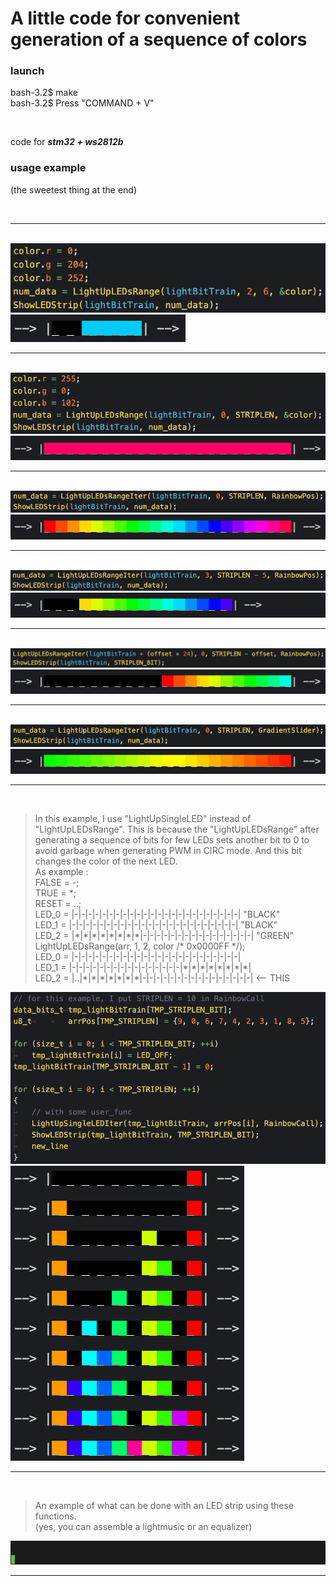 # A little code for convenient generation of a sequence of colors<br>

### launch
bash-3.2$ make <br>
bash-3.2$ Press "COMMAND + V" <br>

<br>

code for ***stm32 + ws2812b***

### usage example <br>
(the sweetest thing at the end)

<br><hr><br>
![code_example_0](/plyhi/for_LEDs/img_for_git/code_0.png) ![res_example_0](/plyhi/for_LEDs/img_for_git/res_0.png)
<br><hr><br>
![code_example_1](/plyhi/for_LEDs/img_for_git/code_1.png) ![res_example_1](/plyhi/for_LEDs/img_for_git/res_1.png)
<br><hr><br>
![code_example_2](/plyhi/for_LEDs/img_for_git/code_2.png) ![res_example_2](/plyhi/for_LEDs/img_for_git/res_2.png)
<br><hr><br>
![code_example_3](/plyhi/for_LEDs/img_for_git/code_3.png) ![res_example_3](/plyhi/for_LEDs/img_for_git/res_3.png)
<br><hr><br>
![code_example_4](/plyhi/for_LEDs/img_for_git/code_4.png) ![res_example_4](/plyhi/for_LEDs/img_for_git/res_4.png)
<br><hr><br>
![code_example_5](/plyhi/for_LEDs/img_for_git/code_5.png) ![res_example_5](/plyhi/for_LEDs/img_for_git/res_5.png)
<br><hr><br>

> In this example, I use "LightUpSingleLED" instead of "LightUpLEDsRange".
> This is because the "LightUpLEDsRange" after generating a sequence of bits
> for few LEDs sets another bit to 0 to avoid garbage when generating PWM in CIRC mode.
> And this bit changes the color of the next LED.<br>
> As example :<br>
> FALSE = -;<br>
> TRUE = \*;<br>
> RESET = ..;<br>
> LED_0 = |-|-|-|-|-|-|-|-|-|-|-|-|-|-|-|-|-|-|-|-|-|-|-|-| "BLACK"<br>
> LED_1 = |-|-|-|-|-|-|-|-|-|-|-|-|-|-|-|-|-|-|-|-|-|-|-|-| "BLACK"<br>
> LED_2 = |\*|\*|\*|\*|\*|\*|\*|\*|-|-|-|-|-|-|-|-|-|-|-|-|-|-|-|-| "GREEN"<br>
> LightUpLEDsRange(arr, 1, 2, color /\* 0x0000FF \*/);<br>
> LED_0 = |-|-|-|-|-|-|-|-|-|-|-|-|-|-|-|-|-|-|-|-|-|-|-|-|<br>
> LED_1 = |-|-|-|-|-|-|-|-|-|-|-|-|-|-|-|-|\*|\*|\*|\*|\*|\*|\*|\*|<br>
> LED_2 = |..|\*|\*|\*|\*|\*|\*|\*|-|-|-|-|-|-|-|-|-|-|-|-|-|-|-|-| <-- THIS

![code_example_6](/plyhi/for_LEDs/img_for_git/code_6.png) ![res_example_6](/plyhi/for_LEDs/img_for_git/res_6.png)
<br><hr><br>

> An example of what can be done with an LED strip using these functions.<br>
> (yes, you can assemble a lightmusic or an equalizer)

![res_example_7](/plyhi/for_LEDs/img_for_git/volume.gif)
<br><hr><br>
